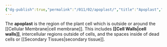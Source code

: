 ```yaml
---
{"dg-publish":true,"permalink":"/011/02/apoplast/","title":"Apoplast","tags":["BIOL412"]}
---
```


The **apoplast** is the region of the plant cell which is outside or around the [[Cellular Membrane\|cell membrane]]. This includes **[[Cell Walls\|cell walls]]**, intercellular regions outside of cells, and the spaces inside of dead cells or [[Secondary Tissues\|secondary tissue]].